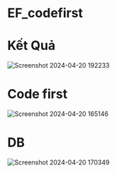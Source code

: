 # EF_codefirst
# Kết Quả
![Screenshot 2024-04-20 192233](https://github.com/levansy25012003/EF_codefirst/assets/103136244/b31a488e-c318-43ff-9fbb-0e9edacd38c0)

# Code first
![Screenshot 2024-04-20 165146](https://github.com/levansy25012003/EF_codefirst/assets/103136244/cb14675b-dda8-4c79-b00c-e03ba9583ac1)

# DB
![Screenshot 2024-04-20 170349](https://github.com/levansy25012003/EF_codefirst/assets/103136244/ac3a01c5-0f8a-4090-8043-47aadf96557c)



